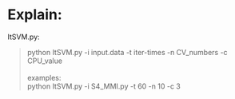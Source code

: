 Explain:
====
ItSVM.py:<br>
>python ItSVM.py -i input.data -t iter-times -n CV_numbers -c CPU_value<br><br>
examples:<br>
>python ItSVM.py -i S4_MMI.py -t 60 -n 10 -c 3<br>

